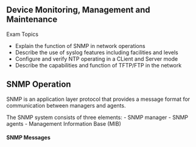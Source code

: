 ## Device Monitoring, Management and Maintenance

Exam Topics

- Explain the function of SNMP in network operations
- Describe the use of syslog features including facilities and levels
- Configure and verify NTP operating in a CLient and Server mode 
- Describe the capabilities and function of TFTP/FTP in the network

## SNMP Operation 

SNMP is an application layer protocol that provides a message format for communication between managers and agents.

The SNMP system consists of three elements:
    - SNMP manager 
    - SNMP agents
    - Management Information Base (MIB)

#### SNMP Messages 